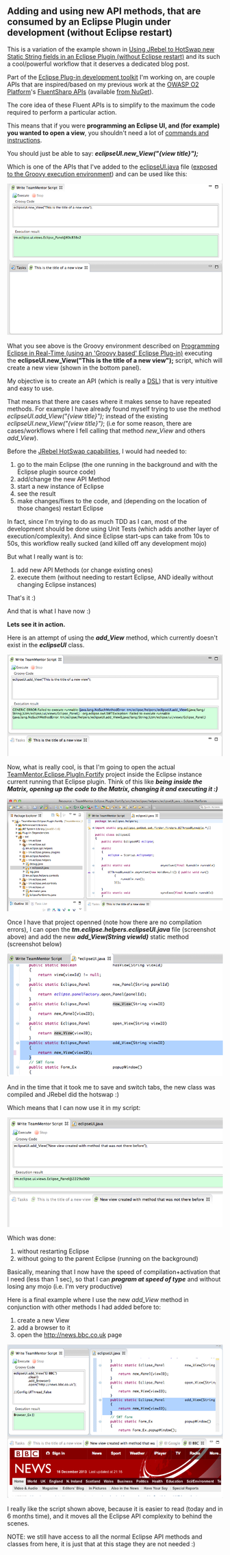 ## Adding and using new API methods, that are consumed by an Eclipse Plugin under development (without Eclipse restart)

This is a variation of the example shown in [Using JRebel to HotSwap new Static String fields in an Eclipse Plugin (without Eclipse restart)](http://blog.diniscruz.com/2013/12/using-jrebel-to-hotswap-new-static.html) and its such a cool/powerful workflow that it deserves a dedicated blog post.

Part of the [Eclipse Plug-in development toolkit](http://blog.diniscruz.com/2013/11/si-open-sources-eclipse-plugin.html) I'm working on, are couple APIs that are inspired/based on my previous work at the [OWASP O2 Platform](http://blog.diniscruz.com/p/owasp-o2-platform.html)'s [FluentSharp APIs](https://fluentsharp.codeplex.com/) (available [from NuGet](http://www.nuget.org/packages?q=FluentSharp)).

The core idea of these Fluent APIs is to simplify to the maximum the code required to perform a particular action.

This means that if you were **programming an Eclipse UI, and (for example) you wanted to open a view**, you shouldn't need a lot of [commands and instructions](http://www.eclipse.org/articles/viewArticle/ViewArticle2.html).

You should just be able to say: **_eclipseUI.new_View("{view title}");_**  

Which is one of the APIs that I've added to the [eclipseUI.java](https://github.com/TeamMentor/TeamMentor_Eclipse_Plugin/blob/develop/TeamMentor.Eclipse.PlugIn.Fortify/src/tm/eclipse/helpers/eclipseUI.java#L89) file ([exposed to the Groovy execution environment](https://github.com/TeamMentor/TeamMentor_Eclipse_Plugin/blob/develop/TeamMentor.Eclipse.PlugIn.Fortify/src/tm/eclipse/groovy/plugins/GroovyExecution.java#L58)) and can be used like this:

![](images/Screen_Shot_2013-12-16_at_21_15_03.png)

What you see above is the Groovy environment described on [Programming Eclipse in Real-Time (using an 'Groovy based' Eclipse Plug-in)](http://blog.diniscruz.com/2013/08/programming-eclipse-in-real-time-using.html) executing the **eclipseUI.new_View("This is the title of a new view");** script, which will create a new view (shown in the bottom panel).

My objective is to create an API (which is really a [DSL](http://en.wikipedia.org/wiki/Domain-specific_language)) that is very intuitive and easy to use.

That means that there are cases where it makes sense to have repeated methods. For example I have already found myself trying to use the method _eclipseUI.add_View("{view title}");_ instead of the existing _eclipseUI.new_View("{view title}")_;  (i.e for some reason, there are cases/workflows where I fell calling that method _new_View_ and others _add_View_).  

Before the [JRebel HotSwap capabilities](http://blog.diniscruz.com/2013/12/using-jrebel-to-hotswap-new-static.html), I would had needed to:

1) go to the main Eclipse (the one running in the background and with the Eclipse plugin source code)  
2) add/change the new API Method  
3) start a new instance of Eclipse  
4) see the result  
5) make changes/fixes to the code, and (depending on the location of those changes) restart Eclipse

In fact, since I'm trying to do as much TDD as I can, most of the development should be done using Unit Tests (which adds another layer of execution/complexity). And since Eclipse start-ups can take from 10s to 50s, this workflow really sucked (and killed off any development mojo)

But what I really want is to:

1) add new API Methods (or change existing ones)  
2) execute them (without needing to restart Eclipse, AND ideally without changing Eclipse instances)

That's it :)

And that is what I have now :)

**Lets see it in action.**

Here is an attempt of using the **_add_View_** method, which currently doesn't exist in the **_eclipseUI_** class.

![](images/Screen_Shot_2013-12-16_at_21_15_46.png)

Now, what is really cool, is that I'm going to open the actual [TeamMentor.Eclipse.PlugIn.Fortify](http://teammentor.eclipse.plugin.fortify/) project inside the Eclipse instance current running that Eclipse plugin. Think of this like **_being_** **_inside the Matrix, opening up the code to the Matrix, changing it and executing it :)_**

![](images/Screen_Shot_2013-12-16_at_21_16_17.png)

Once I have that project openned (note how there are no compilation errors), I can open the **_tm.eclipse.helpers.eclipseUI.java_** file (screenshot above) and add the new **_add_View(String viewId)_** static method (screenshot below)  

![](images/Screen_Shot_2013-12-16_at_21_17_56.png)

And in the time that it took me to save and switch tabs, the new class was compiled and JRebel did the hotswap :)

Which means that I can now use it in my script:

![](images/Screen_Shot_2013-12-16_at_21_18_38.png)

Which was done:

1) without restarting Eclipse  
2) without going to the parent Eclipse (running on the background)

Basically, meaning that I now have the speed of compilation+activation that I need (less than 1 sec), so that I can **_program at speed of type_** and without losing any mojo (i.e. I'm very productive)

Here is a final example where I use the new _add_View_ method in conjunction with other methods I had added before to:

1) create a new View  
2) add a browser to it  
3) open the http://news.bbc.co.uk page

![](images/Screen_Shot_2013-12-16_at_21_21_58.png)


I really like the script shown above, because it is easier to read (today and in 6 months time), and it moves all the Eclipse API complexity to behind the scenes.

NOTE: we still have access to all the normal Eclipse API methods and classes from here, it is just that at this stage they are not needed :)
